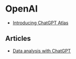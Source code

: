 # OpenAI
* [Introducing ChatGPT Atlas](https://openai.com/index/introducing-chatgpt-atlas/)

## Articles
* [Data analysis with ChatGPT](https://help.openai.com/en/articles/8437071-data-analysis-with-chatgpt)

